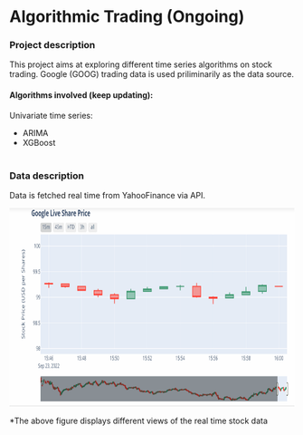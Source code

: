 # Algorithmic Trading (Ongoing)


### Project description
This project aims at exploring different time series algorithms on stock trading. 
Google (GOOG) trading data is used priliminarily as the data source.

#### Algorithms involved (keep updating):
Univariate time series:
  - ARIMA <br>
  - XGBoost <br><br>

### Data description
Data is fetched real time from YahooFinance via API. <br>

<img src="https://github.com/yovalishere/Finance/blob/main/AIgorithm%20Trading/demo_live.gif" width="700" height="350" />

*The above figure displays different views of the real time stock data 
